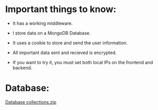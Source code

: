 # Important things to know:

- It has a working middleware.
- I store data on a MongoDB Database.
- It uses a cookie to store and send the user information.
- All important data sent and recieved is encrypted.

- If you want to try it, you must set both local IPs on the frontend and backend.

# Database:

[Database collections.zip](https://github.com/Alfra-gif/alfraxat-backend/files/9418200/Database.collections.zip)
